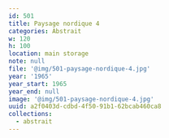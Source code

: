 ```yaml
---
id: 501
title: Paysage nordique 4
categories: Abstrait
w: 120
h: 100
location: main storage
note: null
file: '@img/501-paysage-nordique-4.jpg'
year: '1965'
year_start: 1965
year_end: null
image: '@img/501-paysage-nordique-4.jpg'
uuid: a2f0403d-cdbd-4f50-91b1-62bcab460ca8
collections:
  - abstrait
---
```


